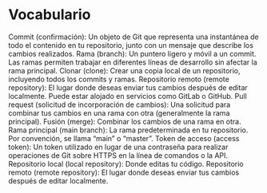 # Vocabulario
Commit (confirmación): Un objeto de Git que representa una instantánea de todo el contenido en tu repositorio, junto con un mensaje que describe los cambios realizados.
Rama (branch): Un puntero ligero y móvil a un commit. Las ramas permiten trabajar en diferentes líneas de desarrollo sin afectar la rama principal.
Clonar (clone): Crear una copia local de un repositorio, incluyendo todos los commits y ramas.
Repositorio remoto (remote repository): El lugar donde deseas enviar tus cambios después de editar localmente. Puede estar alojado en servicios como GitLab o GitHub.
Pull request (solicitud de incorporación de cambios): Una solicitud para combinar tus cambios en una rama con otra (generalmente la rama principal).
Fusión (merge): Combinar los cambios de una rama en otra.
Rama principal (main branch): La rama predeterminada en tu repositorio. Por convención, se llama “main” o “master”.
Token de acceso (access token): Un token utilizado en lugar de una contraseña para realizar operaciones de Git sobre HTTPS en la línea de comandos o la API.
Repositorio local (local repository): Donde editas tu código.
Repositorio remoto (remote repository): El lugar donde deseas enviar tus cambios después de editar localmente.
